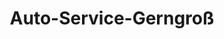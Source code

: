 ---
title: "Auto-Service-Gerngroß"
url: /dessau-rosslau/auto-service-gerngross/
shop: Autowerkstatt
---